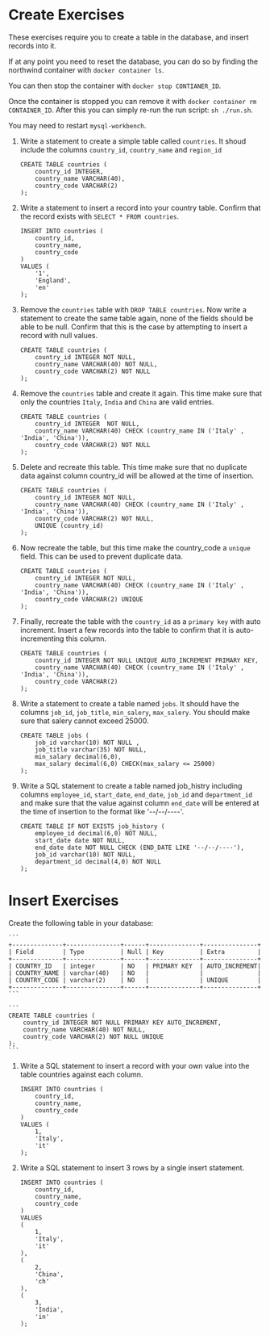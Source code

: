 # Create Exercises

These exercises require you to create a table in the database, and insert records into it.

If at any point you need to reset the database, you can do so by finding the northwind container with `docker container ls`. 

You can then stop the container with `docker stop CONTIANER_ID`. 

Once the container is stopped you can remove it with `docker container rm CONTAINER_ID`. After this you can simply re-run the run script: `sh ./run.sh`. 

You may need to restart `mysql-workbench`.

1. Write a statement to create a simple table called `countries`. It shoud include the columns `country_id`, `country_name` and `region_id`

    ```
    CREATE TABLE countries (
        country_id INTEGER,
        country_name VARCHAR(40),
        country_code VARCHAR(2)
    );
    ```

1. Write a statement to insert a record into your country table. Confirm that the record exists with `SELECT * FROM countries`.

    ```
    INSERT INTO countries (
        country_id,
        country_name,
        country_code
    ) 
    VALUES (
        '1',
        'England',
        'en'
    );
    ```

1. Remove the `countries` table with `DROP TABLE countries`. Now write a statement to create the same table again, none of the fields should be able to be null. Confirm that this is the case by attempting to insert a record with null values.

    ```
    CREATE TABLE countries (
        country_id INTEGER NOT NULL,
        country_name VARCHAR(40) NOT NULL,
        country_code VARCHAR(2) NOT NULL
    );
    ```

1. Remove the `countries` table and create it again. This time make sure that only the countries `Italy`, `India` and `China` are valid entries.

    ```
    CREATE TABLE countries (
        country_id INTEGER  NOT NULL,
        country_name VARCHAR(40) CHECK (country_name IN ('Italy' , 'India', 'China')),
        country_code VARCHAR(2) NOT NULL
    );
    ```

1. Delete and recreate this table. This time make sure that no duplicate data against column country_id will be allowed at the time of insertion.

    ```
    CREATE TABLE countries (
        country_id INTEGER NOT NULL,
        country_name VARCHAR(40) CHECK (country_name IN ('Italy' , 'India', 'China')),
        country_code VARCHAR(2) NOT NULL, 
        UNIQUE (country_id)
    );
    ```

1. Now recreate the table, but this time make the country_code a `unique` field. This can be used to prevent duplicate data.

    ```
    CREATE TABLE countries (
        country_id INTEGER NOT NULL,
        country_name VARCHAR(40) CHECK (country_name IN ('Italy' , 'India', 'China')),
        country_code VARCHAR(2) UNIQUE
    );
    ```

1. Finally, recreate the table with the `country_id` as a `primary key` with auto increment. Insert a few records into the table to confirm that it is auto-incrementing this column.

    ```
    CREATE TABLE countries (
        country_id INTEGER NOT NULL UNIQUE AUTO_INCREMENT PRIMARY KEY,
        country_name VARCHAR(40) CHECK (country_name IN ('Italy' , 'India', 'China')),
        country_code VARCHAR(2)
    );
    ```

1. Write a statement to create a table named `jobs`. It should have the columns `job_id`, `job_title`, `min_salery`, `max_salery`. You should make sure that salery cannot exceed 25000.

    ```
    CREATE TABLE jobs ( 
        job_id varchar(10) NOT NULL , 
        job_title varchar(35) NOT NULL, 
        min_salary decimal(6,0), 
        max_salary decimal(6,0) CHECK(max_salary <= 25000)
    );
    ```

1. Write a SQL statement to create a table named job_histry including columns `employee_id`, `start_date`, `end_date`, `job_id` and `department_id` and make sure that the value against column `end_date` will be entered at the time of insertion to the format like '--/--/----'.

    ```
    CREATE TABLE IF NOT EXISTS job_history ( 
        employee_id decimal(6,0) NOT NULL, 
        start_date date NOT NULL, 
        end_date date NOT NULL CHECK (END_DATE LIKE '--/--/----'), 
        job_id varchar(10) NOT NULL, 
        department_id decimal(4,0) NOT NULL 
    );
    ```

# Insert Exercises

Create the following table in your database:

    ```
    +--------------+---------------+------+--------------+---------------+
    | Field        | Type          | Null | Key          | Extra         |
    +--------------+---------------+------+--------------+---------------+
    | COUNTRY_ID   | integer       | NO   | PRIMARY KEY  | AUTO_INCREMENT|
    | COUNTRY_NAME | varchar(40)   | NO   |              |               |
    | COUNTRY_CODE | varchar(2)    | NO   |              | UNIQUE        |
    +--------------+---------------+------+--------------+---------------+
    ```
    
    ```
    CREATE TABLE countries (
        country_id INTEGER NOT NULL PRIMARY KEY AUTO_INCREMENT,
        country_name VARCHAR(40) NOT NULL,
        country_code VARCHAR(2) NOT NULL UNIQUE
    );
    ```

1. Write a SQL statement to insert a record with your own value into the table countries against each column.


    ```
    INSERT INTO countries (
        country_id,
        country_name,
        country_code
    ) 
    VALUES (
        1,
        'Italy',
        'it'
    );
    ```

2. Write a SQL statement to insert 3 rows by a single insert statement.

    ```
    INSERT INTO countries (
        country_id,
        country_name,
        country_code
    ) 
    VALUES 
    (
        1,
        'Italy',
        'it'
    ),
    (
        2,
        'China',
        'ch'
    ),
    (
        3,
        'India',
        'in'
    );
    ```

